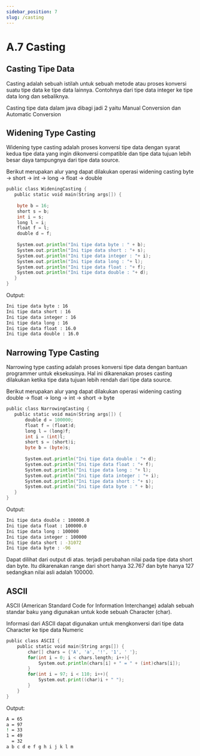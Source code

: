 ```yaml
---
sidebar_position: 7
slug: /casting
---
```


# A.7 Casting

## Casting Tipe Data

Casting adalah sebuah istilah untuk sebuah metode atau proses konversi suatu tipe data ke tipe data lainnya. Contohnya dari tipe data integer ke tipe data long dan sebaliknya.

Casting tipe data dalam java dibagi jadi 2 yaitu Manual Conversion dan Automatic Conversion

## Widening Type Casting

Widening type casting adalah proses konversi tipe data dengan syarat kedua tipe data yang ingin dikonversi compatible dan tipe data tujuan lebih besar daya tampungnya dari tipe data source.

Berikut merupakan alur yang dapat dilakukan operasi widening casting
byte -> short -> int -> long -> float -> double

```go
public class WideningCasting {
   public static void main(String args[]) {
       
    byte b = 16;
    short s = b;
    int i = s;
    long l = i;
    float f = l;
    double d = f;
    
    System.out.println("Ini tipe data byte : " + b);
    System.out.println("Ini tipe data short : "+ s);
    System.out.println("Ini tipe data integer : "+ i);
    System.out.println("Ini tipe data long : "+ l);
    System.out.println("Ini tipe data float : "+ f);
    System.out.println("Ini tipe data double : "+ d);
   }
}
```

Output:

```sh
Ini tipe data byte : 16
Ini tipe data short : 16
Ini tipe data integer : 16
Ini tipe data long : 16
Ini tipe data float : 16.0
Ini tipe data double : 16.0
```

## Narrowing Type Casting

Narrowing type casting adalah proses konversi tipe data dengan bantuan programmer untuk eksekusinya. Hal ini dikarenakan proses casting dilakukan ketika tipe data tujuan lebih rendah 
dari tipe data source.

Berikut merupakan alur yang dapat dilakukan operasi widening casting
double -> float -> long -> int -> short -> byte

```go
public class NarrowingCasting {
   public static void main(String args[]) {
       double d = 100000;
       float f = (float)d;
       long l = (long)f;
       int i = (int)l;
       short s = (short)i;
       byte b = (byte)s;
       
       System.out.println("Ini tipe data double : "+ d);   
	   System.out.println("Ini tipe data float : "+ f);
       System.out.println("Ini tipe data long : "+ l);
       System.out.println("Ini tipe data integer : "+ i);
       System.out.println("Ini tipe data short : "+ s);
       System.out.println("Ini tipe data byte : " + b);
   }
}
```

Output:

```sh
Ini tipe data double : 100000.0
Ini tipe data float : 100000.0
Ini tipe data long : 100000
Ini tipe data integer : 100000
Ini tipe data short : -31072
Ini tipe data byte : -96
```

Dapat dilihat dari output di atas. terjadi perubahan nilai pada tipe data short dan byte. Itu dikarenakan range dari short hanya 32.767 dan byte hanya 127 sedangkan nilai asli adalah 100000. 

## ASCII

ASCII (American Standard Code for Information Interchange) adalah sebuah standar baku yang digunakan untuk kode sebuah Character (char).

Informasi dari ASCII dapat digunakan untuk mengkonversi dari tipe data Character ke tipe data Numeric

```go
public class ASCII {
    public static void main(String args[]) {
        char[] chars = {'A', 'a', '!', '1', ' '};
        for(int i = 0; i < chars.length; i++){
            System.out.println(chars[i] + " = " + (int)chars[i]);
        }
        for(int i = 97; i < 110; i++){
            System.out.print((char)i + " ");
        }
    }
}
```

Output:

```sh
A = 65
a = 97
! = 33
1 = 49
  = 32
a b c d e f g h i j k l m 
```